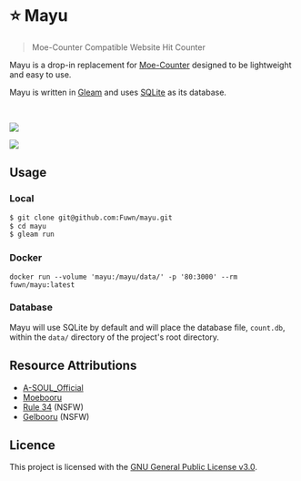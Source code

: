 # ⭐ Mayu

> Moe-Counter Compatible Website Hit Counter

Mayu is a drop-in replacement for [Moe-Counter](https://github.com/journey-ad/Moe-Counter) designed
to be lightweight and easy to use.

Mayu is written in [Gleam](https://gleam.run) and uses [SQLite](https://sqlite.org) as its database.

<br>

![](https://counter.due.moe/get/@demo)

![](https://counter.due.moe/get/@demo?theme=urushi)

## Usage

### Local

```bash
$ git clone git@github.com:Fuwn/mayu.git
$ cd mayu
$ gleam run
```

### Docker

```shell
docker run --volume 'mayu:/mayu/data/' -p '80:3000' --rm fuwn/mayu:latest
```

### Database

Mayu will use SQLite by default and will place the database file, `count.db`, within the `data/` directory of the project's root directory.

## Resource Attributions

- [A-SOUL_Official](https://space.bilibili.com/703007996)
- [Moebooru](https://github.com/moebooru/moebooru)
- [Rule 34](https://rule34.xxx) (NSFW)
- [Gelbooru](https://gelbooru.com) (NSFW)

## Licence

This project is licensed with the [GNU General Public License v3.0](LICENSE).
